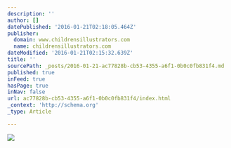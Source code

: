 ```yaml
---
description: ''
author: []
datePublished: '2016-01-21T02:18:05.464Z'
publisher:
  domain: www.childrensillustrators.com
  name: childrensillustrators.com
dateModified: '2016-01-21T02:15:32.639Z'
title: ''
sourcePath: _posts/2016-01-21-ac77828b-cb53-4355-a6f1-0b0c0fb831f4.md
published: true
inFeed: true
hasPage: true
inNav: false
url: ac77828b-cb53-4355-a6f1-0b0c0fb831f4/index.html
_context: 'http://schema.org'
_type: Article

---
```

![](http://www.childrensillustrators.com/portfolioIllustrations/82014.jpg)